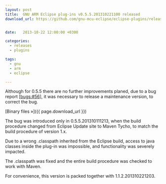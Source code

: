 ```yaml
---
layout: post
title:  GNU ARM Eclipse plug-ins v0.5.5.201310221100 released
download_url: https://github.com/gnu-mcu-eclipse/eclipse-plugins/releases/tag/v0.5.5-201310221100


date:   2013-10-22 12:00:00 +0300

categories:
  - releases
  - plugins

tags:
  - gnu
  - arm
  - eclipse

---
```


Although for 0.5.5 there are no further improvements planed, due to a bug report [[bugs:#56](https://sourceforge.net/p/gnuarmeclipse/bugs/56/)], it was necessary to release a maintenance version, to correct the bug.

[Binary files »]({{ page.download_url }})

The bug was introduced only in 0.5.5.201310111213, when the build procedure changed from Eclipse Update site to Maven Tycho, to match the build procedure of version 1.x.

Due to a wrong .classpath inherited from the Eclipse build, access to java classes inside the plug-in was impossible, and functionality was severely impacted.

The .classpath was fixed and the entire build procedure was checked to work with Maven.

For convenience, this version is packed together with 1.1.2.201310221203.
